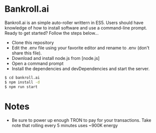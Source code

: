 # Bankroll.ai

Bankroll.ai is an simple auto-roller writtern in ES5.  Users should have knowledge of how to install software and use a command-line prompt.  Ready to get started?  Follow the steps below...

  - Clone this repository
  - Edit the .env file using your favorite editor and rename to .env (don't share this file).
  - Download and install node.js from [node.js]
  - Open a command prompt
  - Install the dependencies and devDependencies and start the server.

```sh
$ cd bankroll.ai
$ npm install -d
$ npm run start
```

# Notes

  - Be sure to power up enough TRON to pay for your transactions.  Take note that rolling every 5 minutes uses ~900K energy
